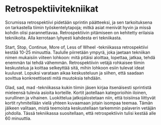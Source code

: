 # Retrospektiivitekniikat

Scrumissa retrospektiivi pidetään sprintin päätteeksi, ja sen tarkoituksena on tarkastella tiimin työskentelytapoja; mitkä asiat menivät hyvin ja missä kohdin olisi parannettavaa. Retrospektiivin pitämiseen on kehitetty erilaisia tekniikoita. Alla kerrotaan lyhyesti kahdesta eri tekniikasta. 

Start, Stop, Continue, More of, Less of Wheel -tekniikassa retrospektiivi kestää 10-25 minuuttia. Taululle piirretään ympyrä, joka jaetaan tekniikan nimen mukaisiin viiteen lohkoon: mitä pitäisi aloittaa, lopettaa, jatkaa, tehdä enemmän tai tehdä vähemmän. Retrospektiivin vetäjä rohkaisee tiimin keskustelua ja koittaa selkeyttää sitä, mihin lohkoon esiin tulevat ideat kuuluvat. Lopuksi varataan aikaa keskusteluun ja siihen, että saadaan sovittua konkreettisesti mitä muutoksia tehdään. 

Glad, sad, mad -tekniikassa kukin tiimin jäsen kirjaa itsenäisesti sprintistä mieleensä tulevia asioita korteille. Kortit jaotellaan kategorioihin iloinen, surullinen ja vihainen. Luokittelua jatkojalostetaan niin, että toisiinsa liittyvät kortit ryhmitellään vielä yhteen kuvaamaan jotain isompaa teemaa. Tämän jälkeen valitaan, mistä teemoista keskustellaan tarkemmin palaverin vetäjän johdolla. Tässä tekniikassa suositellaan, että retrospektiivin tulisi kestää alle 60 minuuttia. 

